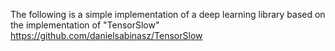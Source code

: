 

The following is a simple implementation of a deep learning library based on the implementation of "TensorSlow"
https://github.com/danielsabinasz/TensorSlow
